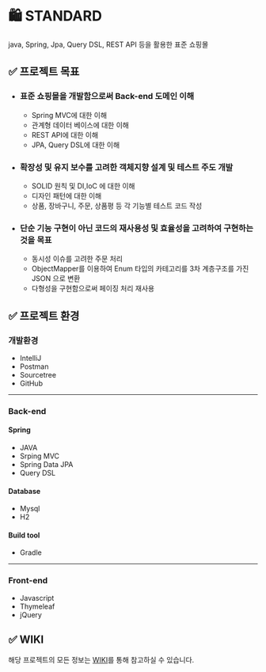 # 🛍 STANDARD
java, Spring, Jpa, Query DSL, REST API 등을 활용한 표준 쇼핑몰


## ✅ 프로젝트 목표
- ### 표준 쇼핑몰을 개발함으로써 Back-end 도메인 이해
  - Spring MVC에 대한 이해
  - 관계형 데이터 베이스에 대한 이해
  - REST API에 대한 이해
  - JPA, Query DSL에 대한 이해 
- ### 확장성 및 유지 보수를 고려한 객체지향 설계 및 테스트 주도 개발
  - SOLID 원칙 및 DI,IoC 에 대한 이해
  - 디자인 패턴에 대한 이해
  - 상품, 장바구니, 주문, 상품평 등 각 기능별 테스트 코드 작성
- ### 단순 기능 구현이 아닌 코드의 재사용성 및 효율성을 고려하여 구현하는 것을 목표
  - 동시성 이슈를 고려한 주문 처리
  - ObjectMapper를 이용하여 Enum 타입의 카테고리를 3차 계층구조를 가진 JSON 으로 변환
  - 다형성을 구현함으로써 페이징 처리 재사용


## ✅ 프로젝트 환경
### 개발환경
- IntelliJ
- Postman
- Sourcetree
- GitHub
***

### Back-end

#### Spring
- JAVA
- Srping MVC
- Spring Data JPA
- Query DSL

#### Database
- Mysql
- H2
#### Build tool
- Gradle

***
### Front-end
- Javascript
- Thymeleaf
- jQuery


## ✅ WIKI
해당 프로젝트의 모든 정보는 [WIKI](https://github.com/tastingcode/standard/wiki)를 통해 참고하실 수 있습니다.
